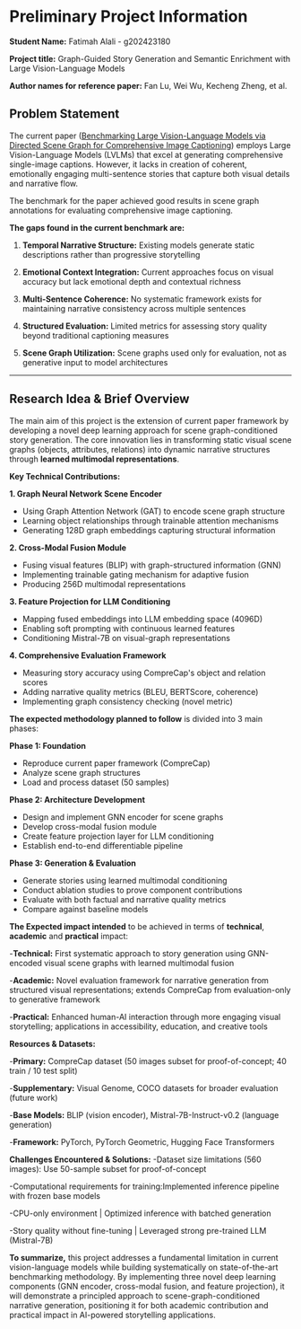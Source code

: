 # **Preliminary Project Information**
**Student Name:** Fatimah Alali - g202423180

**Project title:** Graph-Guided Story Generation and Semantic Enrichment with Large Vision-Language Models

**Author names for reference paper:** Fan Lu, Wei Wu, Kecheng Zheng, et al.

## Problem Statement

The current paper ([Benchmarking Large Vision-Language Models via Directed Scene Graph for Comprehensive Image Captioning](https://openaccess.thecvf.com/content/CVPR2025/papers/Lu_Benchmarking_Large_Vision-Language_Models_via_Directed_Scene_Graph_for_Comprehensive_CVPR_2025_paper.pdf)) employs Large Vision-Language Models (LVLMs) that excel at generating comprehensive single-image captions. However, it lacks in creation of coherent, emotionally engaging multi-sentence stories that capture both visual details and narrative flow.

The benchmark for the paper achieved good results in scene graph annotations for evaluating comprehensive image captioning.

**The gaps found in the current benchmark are:**

1. **Temporal Narrative Structure:** Existing models generate static descriptions rather than progressive storytelling

2. **Emotional Context Integration:** Current approaches focus on visual accuracy but lack emotional depth and contextual richness

3. **Multi-Sentence Coherence:** No systematic framework exists for maintaining narrative consistency across multiple sentences

4. **Structured Evaluation:** Limited metrics for assessing story quality beyond traditional captioning measures

5. **Scene Graph Utilization:** Scene graphs used only for evaluation, not as generative input to model architectures

---

## Research Idea & Brief Overview

The main aim of this project is the extension of current paper framework by developing a novel deep learning approach for scene graph-conditioned story generation. The core innovation lies in transforming static visual scene graphs (objects, attributes, relations) into dynamic narrative structures through **learned multimodal representations**.

**Key Technical Contributions:**

**1. Graph Neural Network Scene Encoder**
- Using Graph Attention Network (GAT) to encode scene graph structure
- Learning object relationships through trainable attention mechanisms
- Generating 128D graph embeddings capturing structural information

**2. Cross-Modal Fusion Module** 
- Fusing visual features (BLIP) with graph-structured information (GNN)
- Implementing trainable gating mechanism for adaptive fusion
- Producing 256D multimodal representations

**3. Feature Projection for LLM Conditioning** 
- Mapping fused embeddings into LLM embedding space (4096D)
- Enabling soft prompting with continuous learned features
- Conditioning Mistral-7B on visual-graph representations

**4. Comprehensive Evaluation Framework**
- Measuring story accuracy using CompreCap's object and relation scores
- Adding narrative quality metrics (BLEU, BERTScore, coherence)
- Implementing graph consistency checking (novel metric)


**The expected methodology planned to follow** is divided into 3 main phases:

**Phase 1: Foundation**
- Reproduce current paper framework (CompreCap)
- Analyze scene graph structures
- Load and process dataset (50 samples)

**Phase 2: Architecture Development**
- Design and implement GNN encoder for scene graphs
- Develop cross-modal fusion module
- Create feature projection layer for LLM conditioning
- Establish end-to-end differentiable pipeline

**Phase 3: Generation & Evaluation**
- Generate stories using learned multimodal conditioning
- Conduct ablation studies to prove component contributions
- Evaluate with both factual and narrative quality metrics
- Compare against baseline models

**The Expected impact intended** to be achieved in terms of **technical**, **academic** and **practical** impact:

-**Technical:** First systematic approach to story generation using GNN-encoded visual scene graphs with learned multimodal fusion

-**Academic:** Novel evaluation framework for narrative generation from structured visual representations; extends CompreCap from evaluation-only to generative framework

-**Practical:** Enhanced human-AI interaction through more engaging visual storytelling; applications in accessibility, education, and creative tools

**Resources & Datasets:**

-**Primary:** CompreCap dataset (50 images subset for proof-of-concept; 40 train / 10 test split)

-**Supplementary:** Visual Genome, COCO datasets for broader evaluation (future work)

-**Base Models:** BLIP (vision encoder), Mistral-7B-Instruct-v0.2 (language generation)

-**Framework:** PyTorch, PyTorch Geometric, Hugging Face Transformers


**Challenges Encountered & Solutions:**
-Dataset size limitations (560 images): Use 50-sample subset for proof-of-concept

-Computational requirements for training:Implemented inference pipeline with frozen base models

-CPU-only environment | Optimized inference with batched generation

-Story quality without fine-tuning | Leveraged strong pre-trained LLM (Mistral-7B)

**To summarize,** this project addresses a fundamental limitation in current vision-language models while building systematically on state-of-the-art benchmarking methodology. By implementing three novel deep learning components (GNN encoder, cross-modal fusion, and feature projection), it will demonstrate a principled approach to scene-graph-conditioned narrative generation, positioning it for both academic contribution and practical impact in AI-powered storytelling applications.
